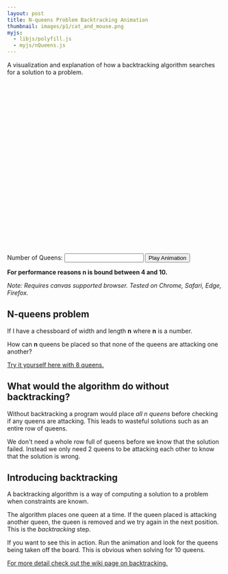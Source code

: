 ```yaml
---
layout: post
title: N-queens Problem Backtracking Animation
thumbnail: images/p1/cat_and_mouse.png
myjs:
  - libjs/polyfill.js
  - myjs/nQueens.js
---
```


A visualization and explanation of how a backtracking algorithm searches for a solution to a problem.

<div style="display:block; width:400px; height: 400px; margin:0 auto;" id="canvas-nqueens">
  <canvas id="nQueens-canvas"></canvas>
</div>
<label for="nQueens-n">Number of Queens:</label>
<input id="nQueens-n" type="number">
<button id="btn-submit">Play Animation</button>

**For performance reasons n is bound between 4 and 10.**

*Note: Requires canvas supported browser. Tested on Chrome, Safari, Edge, Firefox.*

## N-queens problem

If I have a chessboard of width and length **n** where **n** is a number.

How can **n** queens be placed so that none of the queens are attacking one another?

[Try it yourself here with 8 queens.](http://www.hbmeyer.de/backtrack/achtdamen/eight.htm)

## What would the algorithm do without backtracking?

Without backtracking a program would place *all n queens* before checking if any queens are attacking.
This leads to wasteful solutions such as an entire row of queens.

We don't need a whole row full of queens before we know that the solution failed.
Instead we only need 2 queens to be attacking each other to know that the solution is wrong.

## Introducing backtracking

A backtracking algorithm is a way of computing a solution to a problem when constraints are known.

The algorithm places one queen at a time.
If the queen placed is attacking another queen, the queen is removed and we try again in the next position.
This is the *backtracking* step.

If you want to see this in action. Run the animation and look for the queens being taken off the board.
This is obvious when solving for 10 queens.

[For more detail check out the wiki page on backtracking.](https://en.wikipedia.org/wiki/Backtracking)

